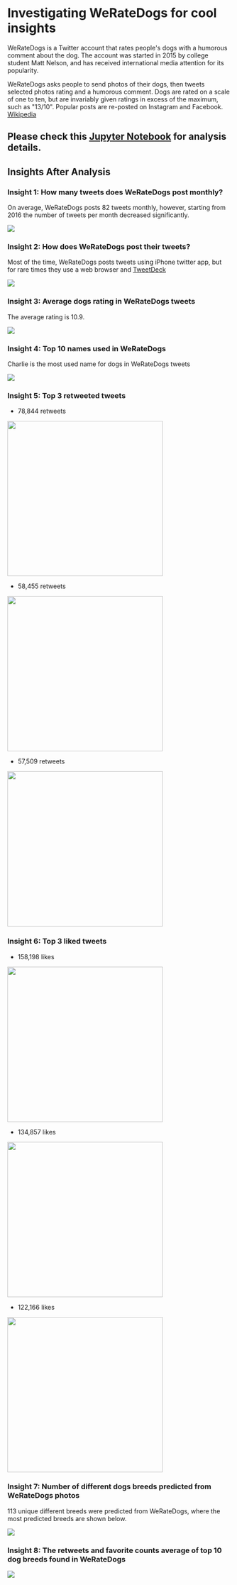 # Investigating WeRateDogs for cool insights

WeRateDogs is a Twitter account that rates people's dogs with a humorous comment about the dog. The account was started in 2015 by 
college student Matt Nelson, and has received international media attention for its popularity.

WeRateDogs asks people to send photos of their dogs, then tweets selected photos rating and a humorous comment. Dogs are rated on a scale 
of one to ten, but are invariably given ratings in excess of the maximum, such as "13/10". Popular posts are re-posted on Instagram and 
Facebook. <a href='https://en.wikipedia.org/wiki/WeRateDogs'>Wikipedia</a>

## Please check this <a href='./wrangle_act.ipynb'>Jupyter Notebook</a> for analysis details.

## Insights After Analysis

### Insight 1: How many tweets does WeRateDogs post monthly?

On average, WeRateDogs posts 82 tweets monthly, however, starting from 2016 the number of tweets per month decreased significantly.

<img src='imgs/5.png'>

### Insight 2: How does WeRateDogs post their tweets?

Most of the time, WeRateDogs posts tweets using iPhone twitter app, but for rare times they use a web browser and <a href='https://en.wikipedia.org/wiki/TweetDeck'>TweetDeck</a>

<img src='imgs/6.png'>

### Insight 3: Average dogs rating in WeRateDogs tweets

The average rating is 10.9.

<img src='imgs/7.png'>

### Insight 4: Top 10 names used in WeRateDogs

Charlie is the most used name for dogs in WeRateDogs tweets

<img src='imgs/8.png'>

### Insight 5: Top 3 retweeted tweets

- 78,844 retweets
<img src='imgs/4.png' width=350>

- 58,455 retweets
<img src='imgs/10.png' width=350>

- 57,509 retweets
<img src='imgs/11.png' width=350>

### Insight 6: Top 3 liked tweets

- 158,198 likes
<img src='imgs/4.png' width=350>

- 134,857 likes
<img src='imgs/12.png' width=350>

- 122,166 likes
<img src='imgs/11.png' width=350>

### Insight 7: Number of different dogs breeds predicted from WeRateDogs photos

113 unique different breeds were predicted from WeRateDogs, where the most predicted breeds are shown below.

<img src='imgs/13.png'>

### Insight 8: The retweets and favorite counts average of top 10 dog breeds found in WeRateDogs 

<img src='imgs/14.png'>
